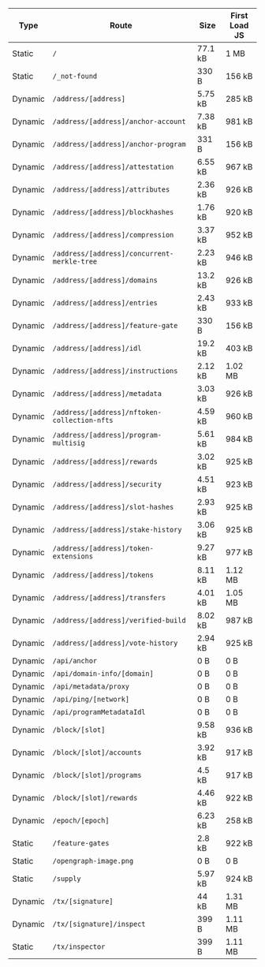 | Type | Route | Size | First Load JS |
|------|-------|------|---------------|
| Static | `/` | 77.1 kB | 1 MB |
| Static | `/_not-found` | 330 B | 156 kB |
| Dynamic | `/address/[address]` | 5.75 kB | 285 kB |
| Dynamic | `/address/[address]/anchor-account` | 7.38 kB | 981 kB |
| Dynamic | `/address/[address]/anchor-program` | 331 B | 156 kB |
| Dynamic | `/address/[address]/attestation` | 6.55 kB | 967 kB |
| Dynamic | `/address/[address]/attributes` | 2.36 kB | 926 kB |
| Dynamic | `/address/[address]/blockhashes` | 1.76 kB | 920 kB |
| Dynamic | `/address/[address]/compression` | 3.37 kB | 952 kB |
| Dynamic | `/address/[address]/concurrent-merkle-tree` | 2.23 kB | 946 kB |
| Dynamic | `/address/[address]/domains` | 13.2 kB | 926 kB |
| Dynamic | `/address/[address]/entries` | 2.43 kB | 933 kB |
| Dynamic | `/address/[address]/feature-gate` | 330 B | 156 kB |
| Dynamic | `/address/[address]/idl` | 19.2 kB | 403 kB |
| Dynamic | `/address/[address]/instructions` | 2.12 kB | 1.02 MB |
| Dynamic | `/address/[address]/metadata` | 3.03 kB | 926 kB |
| Dynamic | `/address/[address]/nftoken-collection-nfts` | 4.59 kB | 960 kB |
| Dynamic | `/address/[address]/program-multisig` | 5.61 kB | 984 kB |
| Dynamic | `/address/[address]/rewards` | 3.02 kB | 925 kB |
| Dynamic | `/address/[address]/security` | 4.51 kB | 923 kB |
| Dynamic | `/address/[address]/slot-hashes` | 2.93 kB | 925 kB |
| Dynamic | `/address/[address]/stake-history` | 3.06 kB | 925 kB |
| Dynamic | `/address/[address]/token-extensions` | 9.27 kB | 977 kB |
| Dynamic | `/address/[address]/tokens` | 8.11 kB | 1.12 MB |
| Dynamic | `/address/[address]/transfers` | 4.01 kB | 1.05 MB |
| Dynamic | `/address/[address]/verified-build` | 8.02 kB | 987 kB |
| Dynamic | `/address/[address]/vote-history` | 2.94 kB | 925 kB |
| Dynamic | `/api/anchor` | 0 B | 0 B |
| Dynamic | `/api/domain-info/[domain]` | 0 B | 0 B |
| Dynamic | `/api/metadata/proxy` | 0 B | 0 B |
| Dynamic | `/api/ping/[network]` | 0 B | 0 B |
| Dynamic | `/api/programMetadataIdl` | 0 B | 0 B |
| Dynamic | `/block/[slot]` | 9.58 kB | 936 kB |
| Dynamic | `/block/[slot]/accounts` | 3.92 kB | 917 kB |
| Dynamic | `/block/[slot]/programs` | 4.5 kB | 917 kB |
| Dynamic | `/block/[slot]/rewards` | 4.46 kB | 922 kB |
| Dynamic | `/epoch/[epoch]` | 6.23 kB | 258 kB |
| Static | `/feature-gates` | 2.8 kB | 922 kB |
| Static | `/opengraph-image.png` | 0 B | 0 B |
| Static | `/supply` | 5.97 kB | 924 kB |
| Dynamic | `/tx/[signature]` | 44 kB | 1.31 MB |
| Dynamic | `/tx/[signature]/inspect` | 399 B | 1.11 MB |
| Static | `/tx/inspector` | 399 B | 1.11 MB |